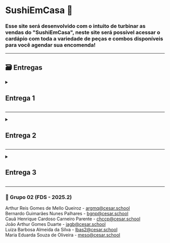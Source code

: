 # SushiEmCasa 🍣
### Esse site será desenvolvido com o intuito de turbinar as vendas do "SushiEmCasa", neste site será possível acessar o cardápio com toda a variedade de peças e combos disponíveis para você agendar sua encomenda!
---
## 🗃 Entregas
<details>
  <summary><h2><strong>Entrega 1</strong></h2></summary>
  
  ### 📄 Backlog das histórias
  ![backlog1](https://github.com/user-attachments/assets/7be62ea5-96e6-48cd-a199-e6bd32f49c05)

   ### 📄 Link para o arquivo doc com as histórias
  [arquivo_doc_historias](https://docs.google.com/document/d/1KayEPV1MaKPZ35tbp7ELZTTsZCNPEVOBjSXBdGyzNq4/edit?usp=sharing)

  ### ✅ Quadro da sprint
   ![sprint1](https://github.com/user-attachments/assets/1436020e-0ea8-4a6b-9b40-537f327c8c4e) <br>
   ![quadro_sprint1](https://github.com/user-attachments/assets/b8c205c4-55c5-4d3c-91c2-3b1896264c9d)
   ![quadro_sprint2](https://github.com/user-attachments/assets/4073efb8-2f2b-4b92-9a62-8bf8865c3174)
   ![quadro_sprint3](https://github.com/user-attachments/assets/bdf90868-af78-4437-93ee-5e83365a4f7f)   

  ### ⚙️🛠 Protótipos no Figma:
  [História 1: Home(Inicio/Cardápio)](https://www.figma.com/design/h5uNU0gpRIxWJsk2XRndn6/SushiEmCasa?node-id=118-664&t=lUaHGZnOo4t34knr-1) <br>
  [Historia 2 e 3: Basket(Carrinho)](https://www.figma.com/design/h5uNU0gpRIxWJsk2XRndn6/SushiEmCasa?node-id=1-10&t=lUaHGZnOo4t34knr-1) <br>
  [Historia 4: Orders(Pedidos)](https://www.figma.com/design/h5uNU0gpRIxWJsk2XRndn6/SushiEmCasa?node-id=168-526&t=lUaHGZnOo4t34knr-1)<br>
  [Historia 5: Contact(Contato)](https://www.figma.com/design/h5uNU0gpRIxWJsk2XRndn6/SushiEmCasa?node-id=0-1&t=lUaHGZnOo4t34knr-1)<br>
  
  Este projeto foi criado para demonstrar o protótipo de baixa fidelidade da aplicação web do SushiEmCasa, seguindo as histórias. Para acessá-lo basta: <br>
 -Clicar no link da história que deseja acessar<br>
 -Se você não tiver uma conta no Figma, crie uma conta gratuita.<br>
 -Abra o arquivo no Figma e explore as diferentes telas e componentes.<br>

 ### ▶️ ScreenCast do Protótipo no Youtube:
 [Screencast](https://youtu.be/U1-svoPBy7I?si=bfKGpyERBseCtbzY)
  

</details>

---
<details>
  
<summary><h2><strong>Entrega 2</strong></h2></summary>

  ### 📄 Relatório pair programming:
<details>

## 🏠Homepage (História 1) 
### Como Cliente, quero acessar o cardápio por categoria, com descrição de cada produto individualmente. 
**Responsáveis:**  
- **Maria Eduarda Souza de Oliveira** – Desenvolvimento e Interface  
- **Arthur Reis Gomes De Mello Queiroz** – Desenvolvimento e Interface  

###  🔺 Divisão de Tarefas  
- Ambos trabalharam juntos na implementação da homepage, alternando funções para equilibrar responsabilidades.  
- Cada sessão de desenvolvimento foi dividida entre **lógica** (estrutura do código) e **estilo** (apresentação visual).  

### 🔺 Estratégia de Colaboração  
- Reuniões semanais presenciais para programação em dupla.  
- Alternância de papéis de **piloto** e **navegador**, permitindo detectar erros de sintaxe e lógica rapidamente.  
- Decisões de layout e fluxo da página validadas em conjunto durante as sessões.  

### 🔺 Ferramentas Utilizadas  
- **Frontend:** HTML, CSS, JavaScript  
- **Comunicação:** encontros presenciais  
- **Gestão:** Jira  

### 🔺 Aprendizados e Benefícios  
- O pair programming acelerou a detecção de erros e economizou tempo.  
- Maior troca de conhecimento entre os integrantes, que compreenderam melhor os métodos e a forma de trabalho um do outro.  

---

## ☎️ Contatos (História 7)
### Como cliente, quero uma aba/serviço que me garanta contato com o estabelecimento/vendedor.
**Responsáveis:**  
- **Luiza Barbosa Almeida da Silva** – Backend (Regras de Negócio)  
- **João Arthur Gomes Duarte** – Frontend (Interface Visual – HTML/CSS)  

### 🔺 Divisão de Tarefas  
- **Luiza:** Implementação das regras de negócio, validações e integração com o banco de dados.  
- **João Arthur:** Construção da interface visual em HTML/CSS, mantendo fidelidade ao protótipo aprovado.  

### 🔺 Estratégia de Colaboração  
- Reuniões semanais com alternância de papéis de piloto e navegador.  
- Codificação colaborativa pelo **Discord**.  
- Referência ao protótipo validado no **Jira**, garantindo coesão entre design e funcionalidades.  

### 🔺 Ferramentas Utilizadas  
- **Backend:** Python/Django  
- **Frontend:** HTML, CSS, Figma (protótipo)  
- **Comunicação:** Discord  
- **Gestão:** Jira  

### 🔺 Aprendizados e Benefícios  
- Melhor alinhamento entre a parte funcional e visual do sistema.  
- Troca de papéis proporcionou aprendizado mútuo em áreas diferentes (frontend e backend).  
- Redução de erros e conflitos de integração.  

---

## 🍙 Pedidos (História 9)
### Como cliente eu gostaria de ter acesso ao tempo de preparo do meu pedido com uma estimativa de tempo de preparo. 
**Responsáveis:**  
- **Bernardo Guimarães** – Desenvolvimento de Funcionalidades  
- **Cauã Parente** – Desenvolvimento de Funcionalidades  

### 🔺 Divisão de Tarefas  
- Ambos se dedicaram à implementação da área de pedidos, distribuindo tarefas de forma equilibrada entre as camadas de código.  
- Discussão prévia em reuniões para definir responsabilidades antes de cada sessão.  

### 🔺 Estratégia de Colaboração  
- Programação em dupla por chamadas no **Discord**, evitando conflitos de código.  
- Sessões semanais para revisão conjunta e resolução imediata de problemas.


## 📚 Aprendizados e Benefícios Gerais  
- O pair programming acelerou a detecção e correção de erros de lógica e sintaxe.  
- A troca de papéis proporcionou aprendizado mútuo e entendimento das diferentes áreas do sistema (frontend e backend).  
- O trabalho em dupla reduziu retrabalho, aumentou a coesão do código e fortaleceu a colaboração em equipe.  
- As práticas colaborativas ajudaram a manter fidelidade ao protótipo aprovado pelo cliente, unindo **design** e **funcionalidade** de forma consistente.  

</details>

### 🚩 ISSUE/Bug Tracker atualizado:
![Issues](https://github.com/user-attachments/assets/f47d58bb-6803-4ae4-b6a4-05b4c3b34c68)
![Issues](https://github.com/user-attachments/assets/93fe0867-aea6-4b6d-8f73-89cdcf51a76f)


### ▶️ Screencast da implementação das histórias no youtube
[Screencast](https://youtu.be/cHm_dSqf8RY)

### 📷 Sprint  e Backlog

![Sprint](https://github.com/user-attachments/assets/0870372f-4632-4da6-9f48-8728c9022e11)

![Sprint](https://github.com/user-attachments/assets/5ac3f81a-357a-457f-83df-434eb5fb3343)

### 📌 Link do deployment

[SushiEmCasa](https://sushiemcasa-atgpdfcggsdccvbs.brazilsouth-01.azurewebsites.net/)

</details>

---
<details>
<summary><h2><strong>Entrega 3</strong></h2></summary>

  
### 📄 Relatório pair programming:

<details>

## 🛒 Carrinho de Compras (História 1)

### Como usuário, quero poder acessar meu carrinho de compras para revisar os itens selecionados, alterar quantidades ou remover produtos antes de finalizar o pedido.

**Responsáveis:**

- **Luiza Barbosa Almeida da Silva** – Desenvolvimento e Interface
- **João Arthur Gomes Duarte** – Desenvolvimento e Interface

### 🔺 Divisão de Tarefas

- Ambos trabalharam juntos na implementação da lógica e da interface visual do carrinho de compras, alternando funções para garantir um *design* responsivo e funcionalidade robusta.
- As sessões foram divididas em **lógica de estado** (gerenciamento de adições, remoções e atualização de quantidades) e **estilo/apresentação** (garantindo a experiência do usuário – UX).

### 🔺 Estratégia de Colaboração

- Reuniões semanais presenciais para programação em dupla, utilizando um único computador.
- Alternância rigorosa de papéis de **piloto** (quem codifica) e **navegador** (quem revisa e direciona), o que permitiu detectar erros de manipulação de dados em tempo real.
- As decisões de layout (localização dos botões de remover e atualizar) e fluxo (navegação para a finalização da compra) foram validadas em conjunto.

### 🔺 Ferramentas Utilizadas

- **Frontend:** HTML, CSS (com SASS), JavaScript 
- **Comunicação:** encontros presenciais
- **Gestão:** Jira para acompanhar o progresso da *feature*

### 🔺 Aprendizados e Benefícios

- O *pair programming* acelerou a detecção de *bugs* de lógica na manipulação de dados do carrinho, como a dessincronização de quantidades, resultando em economia de tempo de *debugging*.
- Maior troca de conhecimento sobre o uso de *hooks* do React para gerenciamento de estado global, fortalecendo as habilidades técnicas de ambos.

---

## 📅 Agendamento de Entrega (História 2)

### Como cliente, quero poder escolher uma data e hora para a entrega do meu pedido com o mínimo de 24h de antecedência, para que eu possa garantir o recebimento no momento mais conveniente para mim.

**Responsáveis:**

- **Cauã Parente** – Backend 
- **Arthur Reis Gomes De Mello Queiroz** – Frontend 

### 🔺 Divisão de Tarefas

- **Cauã:** Implementação do *endpoint* de agendamento e das regras de negócio, incluindo a validação de datas (garantindo o mínimo de 24h de antecedência a partir do momento do pedido).
- **Arthur Queiroz:** Construção da interface do seletor de data e hora em HTML/CSS/JavaScript, incluindo validação inicial no *frontend* para melhorar a experiência do usuário.

### 🔺 Estratégia de Colaboração

- Codificação colaborativa assíncrona com *check-ins* diários via *chat* para sincronização, complementada por reuniões semanais no Discord para sessões de *pair programming*.
- Alternância de papéis focada na integração: Cauã atuou como **navegador** enquanto Arthur implementava o *call* da API, e vice-versa, garantindo que a comunicação *frontend-backend* estivesse perfeita.
- Referência constante ao protótipo de *design* no **Figma** para garantir a coesão visual e funcional.

### 🔺 Ferramentas Utilizadas

- **Backend:** Python/Django (para a API de agendamento)
- **Frontend:** HTML, CSS, JavaScript (para o seletor de data)
- **Design:** Figma (protótipo da tela de agendamento)
- **Comunicação:** Discord e E-mail

### 🔺 Aprendizados e Benefícios

- A divisão de papéis proporcionou aprendizado mútuo em áreas distintas (Cauã ganhou *insights* sobre a usabilidade do seletor de data; Arthur aprofundou-se nas validações de data do *backend*).
- Redução significativa de erros de conflito entre as regras de negócio e a interface, garantindo que o usuário só pudesse selecionar datas válidas.

---

## 💻 Modelagem de Produto e Home (História 3)

### Como administrador, quero ter um modelo de dados robusto de produtos e exibir as principais categorias na Homepage, para que os usuários possam navegar de forma eficiente.

**Responsáveis:**

- **Bernardo Guimarães** – Backend (Modelagem de Dados)
- **Maria Eduarda Souza de Oliveira** – Frontend (Visualização da Home)

### 🔺 Divisão de Tarefas

- **Bernardo:** Definição e implementação do *schema* de Produto no banco de dados, incluindo atributos como preço, estoque, descrição e imagem.
- **Maria Eduarda:** Desenvolvimento do componente da Homepage que consome a lista de produtos em destaque e categorias do *backend*.

### 🔺 Estratégia de Colaboração

- Sessões de *pair programming* presenciais com foco inicial na **modelagem de dados** (Bernardo como Piloto, Maria Eduarda como Navegadora) para garantir que os campos necessários para a *Home* estivessem disponíveis.
- Inversão de papéis para a **implementação do *frontend***, garantindo que o consumo da API fosse eficiente e que o layout da *Home* estivesse otimizado para a exibição de produtos.

### 🔺 Ferramentas Utilizadas

- **Backend:** PostgreSQL (Banco de Dados), Node.js/Express (API)
- **Frontend:** HTML, CSS, JavaScript
- **Gestão:** Jira

### 🔺 Aprendizados e Benefícios

- O trabalho em dupla garantiu que o modelo de dados fosse **coerente** desde o início com as necessidades visuais do *frontend*, evitando retrabalho na API.
- Bernardo aprimorou o conhecimento sobre a otimização de consultas de banco de dados para *homepage* (performance), e Maria Eduarda se familiarizou com a estrutura de dados para futuras iterações.

---

## 📚 Aprendizados e Benefícios Gerais

- O *pair programming* provou ser uma estratégia eficaz para acelerar a detecção e correção de erros de lógica e sintaxe nas funcionalidades centrais do e-commerce.
- A troca de papéis entre *piloto* e *navegador* proporcionou aprendizado mútuo e um entendimento mais holístico das diferentes áreas do sistema (do *frontend* ao *backend*).
- O trabalho em dupla reduziu o retrabalho, aumentou a coesão do código e fortaleceu a colaboração e a comunicação clara na equipe, aspectos cruciais para a integração do sistema de e-commerce.
- As práticas colaborativas ajudaram a manter a fidelidade ao protótipo e aos requisitos do cliente, unindo **design** e **funcionalidade** de forma consistente em todas as histórias.

</details>
🚩ISSUES/Bug Tracker
  <img width="2718" height="1350" alt="image" src="https://github.com/user-attachments/assets/d93e7f6a-2414-42a9-ad04-dd512803e706" />

✅ Quadro da sprint
  <img width="2752" height="1368" alt="image" src="https://github.com/user-attachments/assets/115ed2f4-eb63-4fdf-86e6-47fd592cea2e" />

  
📄 Backlog das histórias
  <img width="2752" height="1384" alt="image" src="https://github.com/user-attachments/assets/e3735410-7432-4868-b4b2-911eeee341fb" />

  ### ▶️ Screencast do Deploy e Buid
  [Screencast](https://www.youtube.com/watch?v=G5fLzXbcffI)


</details>

---

### 👥 Grupo 02 (FDS - 2025.2)
Arthur Reis Gomes de Mello Queiroz - argmq@cesar.school<br>
Bernardo Guimarães Nunes Palhares - bgnp@cesar.school<br>
Cauã Henrique Cardoso Carneiro Parente - chccp@cesar.school<br>
João Arthur Gomes Duarte - jagb@cesar.school<br>
Luiza Barbosa Almeida da Silva - lbas2@cesar.school<br>
Maria Eduarda Souza de Oliveira - meso@cesar.school<br>

